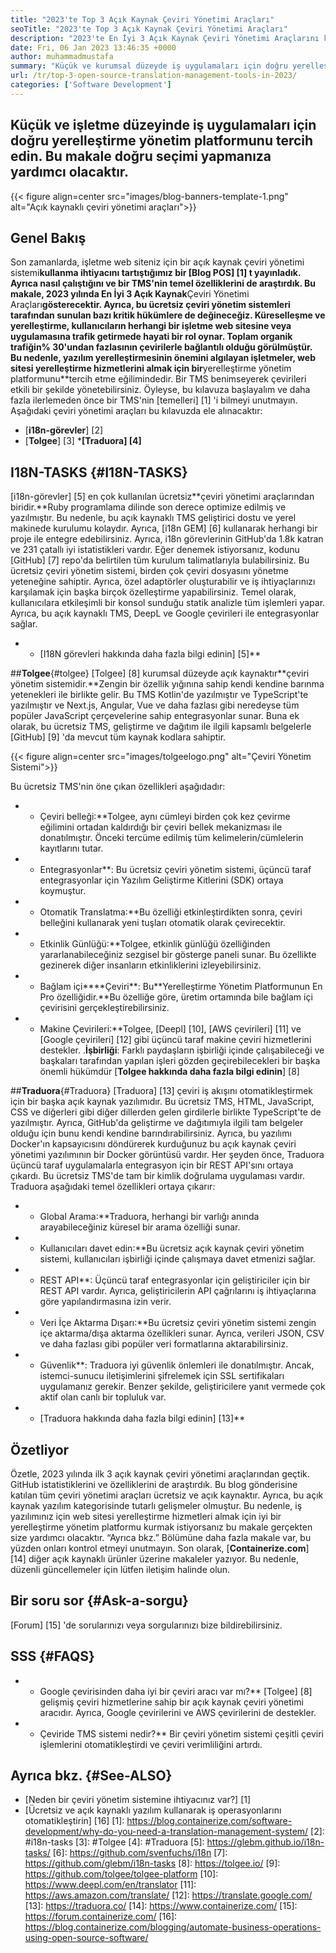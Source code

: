 ```yaml
---
title: "2023'te Top 3 Açık Kaynak Çeviri Yönetimi Araçları" 
seoTitle: "2023'te Top 3 Açık Kaynak Çeviri Yönetimi Araçları" 
description: "2023'te En İyi 3 Açık Kaynak Çeviri Yönetimi Araçlarını keşfetmek için bu kılavuzu izleyin. 3 TMS'nin tamamı ücretsizdir ve yerelleştirmeleri yönetmek için zengin özellikler sunar." 
date: Fri, 06 Jan 2023 13:46:35 +0000
author: muhammadmustafa
summary: "Küçük ve kurumsal düzeyde iş uygulamaları için doğru yerelleştirme yönetim platformunu tercih edin. Bu makale doğru seçimi yapmanıza yardımcı olacaktır." 
url: /tr/top-3-open-source-translation-management-tools-in-2023/
categories: ['Software Development']
---
```


## Küçük ve işletme düzeyinde iş uygulamaları için doğru yerelleştirme yönetim platformunu tercih edin. Bu makale doğru seçimi yapmanıza yardımcı olacaktır.

{{< figure align=center src="images/blog-banners-template-1.png" alt="Açık kaynaklı çeviri yönetimi araçları">}}


## Genel Bakış
Son zamanlarda, işletme web siteniz için bir açık kaynak çeviri yönetimi sistemi**kullanma ihtiyacını tartıştığımız bir [Blog POS] [1] t yayınladık. Ayrıca nasıl çalıştığını ve bir TMS'nin temel özelliklerini de araştırdık. Bu makale, 2023 yılında En İyi 3 Açık Kaynak**Çeviri Yönetimi Araçları**gösterecektir. Ayrıca, bu ücretsiz çeviri yönetim sistemleri tarafından sunulan bazı kritik hükümlere de değineceğiz.
Küreselleşme ve yerelleştirme, kullanıcıların herhangi bir işletme web sitesine veya uygulamasına trafik getirmede hayati bir rol oynar. Toplam organik trafiğin% 30'undan fazlasının çevirilerle bağlantılı olduğu görülmüştür. Bu nedenle, yazılım yerelleştirmesinin önemini algılayan işletmeler, web sitesi yerelleştirme hizmetlerini almak için bir**yerelleştirme yönetim platformunu**tercih etme eğilimindedir. Bir TMS benimseyerek çevirileri etkili bir şekilde yönetebilirsiniz. Öyleyse, bu kılavuza başlayalım ve daha fazla ilerlemeden önce bir TMS'nin [temelleri] [1] 'i bilmeyi unutmayın.
Aşağıdaki çeviri yönetimi araçları bu kılavuzda ele alınacaktır:
* [**i18n-görevler**] [2]
* [**Tolgee**] [3]
***[Traduora] [4]**

## I18N-TASKS {#I18N-TASKS}
[i18n-görevler] [5] en çok kullanılan ücretsiz**çeviri yönetimi araçlarından biridir.**Ruby programlama dilinde son derece optimize edilmiş ve yazılmıştır. Bu nedenle, bu açık kaynaklı TMS geliştirici dostu ve yerel makinede kurulumu kolaydır. Ayrıca, [i18n GEM] [6] kullanarak herhangi bir proje ile entegre edebilirsiniz. Ayrıca, i18n görevlerinin GitHub'da 1.8k katran ve 231 çatallı iyi istatistikleri vardır.
Eğer denemek istiyorsanız, kodunu [GitHub] [7] repo'da belirtilen tüm kurulum talimatlarıyla bulabilirsiniz. Bu ücretsiz çeviri yönetim sistemi, birden çok çeviri dosyasını yönetme yeteneğine sahiptir. Ayrıca, özel adaptörler oluşturabilir ve iş ihtiyaçlarınızı karşılamak için başka birçok özelleştirme yapabilirsiniz. Temel olarak, kullanıcılara etkileşimli bir konsol sunduğu statik analizle tüm işlemleri yapar. Ayrıca, bu açık kaynaklı TMS, DeepL ve Google çevirileri ile entegrasyonlar sağlar.
* * [I18N görevleri hakkında daha fazla bilgi edinin] [5]**

##**Tolgee**{#tolgee}
[Tolgee] [8] kurumsal düzeyde açık kaynaktır**çeviri yönetim sistemidir.**Zengin bir özellik yığınına sahip kendi kendine barınma yetenekleri ile birlikte gelir. Bu TMS Kotlin'de yazılmıştır ve TypeScript'te yazılmıştır ve Next.js, Angular, Vue ve daha fazlası gibi neredeyse tüm popüler JavaScript çerçevelerine sahip entegrasyonlar sunar. Buna ek olarak, bu ücretsiz TMS, geliştirme ve dağıtım ile ilgili kapsamlı belgelerle [GitHub] [9] 'da mevcut tüm kaynak kodlara sahiptir.

{{< figure align=center src="images/tolgeelogo.png" alt="Çeviri Yönetim Sistemi">}}

Bu ücretsiz TMS'nin öne çıkan özellikleri aşağıdadır:
* * Çeviri belleği:**Tolgee, aynı cümleyi birden çok kez çevirme eğilimini ortadan kaldırdığı bir çeviri bellek mekanizması ile donatılmıştır. Önceki tercüme edilmiş tüm kelimelerin/cümlelerin kayıtlarını tutar.
* * Entegrasyonlar**: Bu ücretsiz çeviri yönetim sistemi, üçüncü taraf entegrasyonlar için Yazılım Geliştirme Kitlerini (SDK) ortaya koymuştur.
* * Otomatik Translatma:**Bu özelliği etkinleştirdikten sonra, çeviri belleğini kullanarak yeni tuşları otomatik olarak çevirecektir.
* * Etkinlik Günlüğü:**Tolgee, etkinlik günlüğü özelliğinden yararlanabileceğiniz sezgisel bir gösterge paneli sunar. Bu özellikte gezinerek diğer insanların etkinliklerini izleyebilirsiniz.
* * Bağlam içi****Çeviri**: Bu**Yerelleştirme Yönetim Platformunun En Pro özelliğidir.**Bu özelliğe göre, üretim ortamında bile bağlam içi çevirisini gerçekleştirebilirsiniz.
* * Makine Çevirileri:**Tolgee, [Deepl] [10], [AWS çevirileri] [11] ve [Google çevirileri] [12] gibi üçüncü taraf makine çeviri hizmetlerini destekler.
.**İşbirliği**: Farklı paydaşların işbirliği içinde çalışabileceği ve başkaları tarafından yapılan işleri gözden geçirebilecekleri bir başka önemli hükümdür
[**Tolgee hakkında daha fazla bilgi edinin**] [8]

##**Traduora**{#Traduora}
[Traduora] [13] çeviri iş akışını otomatikleştirmek için bir başka açık kaynak yazılımıdır. Bu ücretsiz TMS, HTML, JavaScript, CSS ve diğerleri gibi diğer dillerden gelen girdilerle birlikte TypeScript'te de yazılmıştır. Ayrıca, GitHub'da geliştirme ve dağıtımıyla ilgili tam belgeler olduğu için bunu kendi kendine barındırabilirsiniz. Ayrıca, bu yazılımı Docker'ın kapsayıcısını döndürerek kurduğunuz bu açık kaynak çeviri yönetimi yazılımının bir Docker görüntüsü vardır.
Her şeyden önce, Traduora üçüncü taraf uygulamalarla entegrasyon için bir REST API'sını ortaya çıkardı. Bu ücretsiz TMS'de tam bir kimlik doğrulama uygulaması vardır.
Traduora aşağıdaki temel özellikleri ortaya çıkarır:
* * Global Arama:**Traduora, herhangi bir varlığı anında arayabileceğiniz küresel bir arama özelliği sunar.
* * Kullanıcıları davet edin:**Bu ücretsiz açık kaynak çeviri yönetim sistemi, kullanıcıları işbirliği içinde çalışmaya davet etmenizi sağlar.
* * REST API**: Üçüncü taraf entegrasyonlar için geliştiriciler için bir REST API vardır. Ayrıca, geliştiricilerin API çağrılarını iş ihtiyaçlarına göre yapılandırmasına izin verir.
* * Veri İçe Aktarma Dışarı:**Bu ücretsiz çeviri yönetim sistemi zengin içe aktarma/dışa aktarma özellikleri sunar. Ayrıca, verileri JSON, CSV ve daha fazlası gibi popüler veri formatlarına aktarabilirsiniz.
* * Güvenlik**: Traduora iyi güvenlik önlemleri ile donatılmıştır. Ancak, istemci-sunucu iletişimlerini şifrelemek için SSL sertifikaları uygulamanız gerekir.
Benzer şekilde, geliştiricilere yanıt vermede çok aktif olan canlı bir topluluk var.
* * [Traduora hakkında daha fazla bilgi edinin] [13]**

## Özetliyor
Özetle, 2023 yılında ilk 3 açık kaynak çeviri yönetimi araçlarından geçtik. GitHub istatistiklerini ve özelliklerini de araştırdık. Bu blog gönderisine katılan tüm çeviri yönetimi araçları ücretsiz ve açık kaynaktır. Ayrıca, bu açık kaynak yazılım kategorisinde tutarlı gelişmeler olmuştur. Bu nedenle, iş yazılımınız için web sitesi yerelleştirme hizmetleri almak için iyi bir yerelleştirme yönetim platformu kurmak istiyorsanız bu makale gerçekten size yardımcı olacaktır. “Ayrıca bkz.” Bölümüne daha fazla makale var, bu yüzden onları kontrol etmeyi unutmayın.
Son olarak, [**Containerize.com**] [14] diğer açık kaynaklı ürünler üzerine makaleler yazıyor. Bu nedenle, düzenli güncellemeler için lütfen iletişim halinde olun.

## Bir soru sor {#Ask-a-sorgu}
[Forum] [15] 'de sorularınızı veya sorgularınızı bize bildirebilirsiniz.

## SSS {#FAQS}
* * Google çevirisinden daha iyi bir çeviri aracı var mı?**
[Tolgee] [8] gelişmiş çeviri hizmetlerine sahip bir açık kaynak çeviri yönetimi aracıdır. Ayrıca, Google çevirilerini ve AWS çevirilerini de destekler.
* * Çeviride TMS sistemi nedir?**
Bir çeviri yönetim sistemi çeşitli çeviri işlemlerini otomatikleştirdi ve çeviri verimliliğini artırdı.

## Ayrıca bkz. {#See-ALSO}
  * [Neden bir çeviri yönetim sistemine ihtiyacınız var?] [1]
  * [Ücretsiz ve açık kaynaklı yazılım kullanarak iş operasyonlarını otomatikleştirin] [16]
[1]: https://blog.containerize.com/software-development/why-do-you-need-a-translation-management-system/
[2]: #i18n-tasks
[3]: #Tolgee
[4]: #Traduora
[5]: https://glebm.github.io/i18n-tasks/
[6]: https://github.com/svenfuchs/i18n
[7]: https://github.com/glebm/i18n-tasks
[8]: https://tolgee.io/
[9]: https://github.com/tolgee/tolgee-platform
[10]: https://www.deepl.com/en/translator
[11]: https://aws.amazon.com/translate/
[12]: https://translate.google.com/
[13]: https://traduora.co/
[14]: https://www.containerize.com/
[15]: https://forum.containerize.com/
[16]: https://blog.containerize.com/blogging/automate-business-operations-using-open-source-software/
